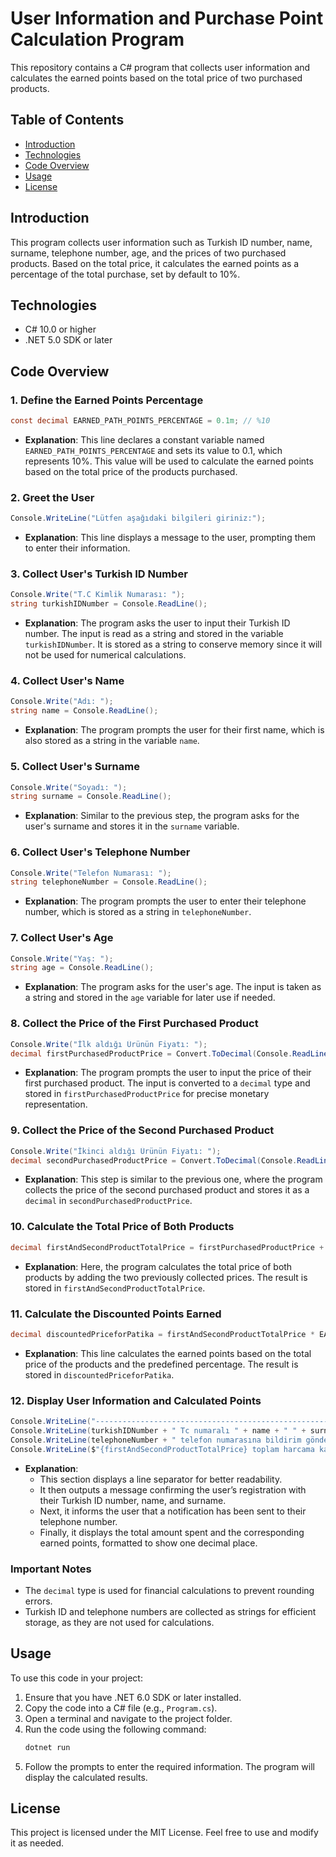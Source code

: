 # User Information and Purchase Point Calculation Program

This repository contains a C# program that collects user information and calculates the earned points based on the total price of two purchased products.

## Table of Contents

- [Introduction](#introduction)
- [Technologies](#technologies)
- [Code Overview](#code-overview)
- [Usage](#usage)
- [License](#license)

## Introduction

This program collects user information such as Turkish ID number, name, surname, telephone number, age, and the prices of two purchased products. Based on the total price, it calculates the earned points as a percentage of the total purchase, set by default to 10%.

## Technologies

- C# 10.0 or higher
- .NET 5.0 SDK or later

## Code Overview

### 1. Define the Earned Points Percentage

```csharp
const decimal EARNED_PATH_POINTS_PERCENTAGE = 0.1m; // %10
```

- **Explanation**: This line declares a constant variable named `EARNED_PATH_POINTS_PERCENTAGE` and sets its value to 0.1, which represents 10%. This value will be used to calculate the earned points based on the total price of the products purchased.

### 2. Greet the User

```csharp
Console.WriteLine("Lütfen aşağıdaki bilgileri giriniz:");
```

- **Explanation**: This line displays a message to the user, prompting them to enter their information.

### 3. Collect User's Turkish ID Number

```csharp
Console.Write("T.C Kimlik Numarası: ");
string turkishIDNumber = Console.ReadLine();
```

- **Explanation**: The program asks the user to input their Turkish ID number. The input is read as a string and stored in the variable `turkishIDNumber`. It is stored as a string to conserve memory since it will not be used for numerical calculations.

### 4. Collect User's Name

```csharp
Console.Write("Adı: ");
string name = Console.ReadLine();
```

- **Explanation**: The program prompts the user for their first name, which is also stored as a string in the variable `name`.

### 5. Collect User's Surname

```csharp
Console.Write("Soyadı: ");
string surname = Console.ReadLine();
```

- **Explanation**: Similar to the previous step, the program asks for the user's surname and stores it in the `surname` variable.

### 6. Collect User's Telephone Number

```csharp
Console.Write("Telefon Numarası: ");
string telephoneNumber = Console.ReadLine();
```

- **Explanation**: The program prompts the user to enter their telephone number, which is stored as a string in `telephoneNumber`. 

### 7. Collect User's Age

```csharp
Console.Write("Yaş: ");
string age = Console.ReadLine();
```

- **Explanation**: The program asks for the user's age. The input is taken as a string and stored in the `age` variable for later use if needed.

### 8. Collect the Price of the First Purchased Product

```csharp
Console.Write("İlk aldığı Ürünün Fiyatı: ");
decimal firstPurchasedProductPrice = Convert.ToDecimal(Console.ReadLine());
```

- **Explanation**: The program prompts the user to input the price of their first purchased product. The input is converted to a `decimal` type and stored in `firstPurchasedProductPrice` for precise monetary representation.

### 9. Collect the Price of the Second Purchased Product

```csharp
Console.Write("İkinci aldığı Ürünün Fiyatı: ");
decimal secondPurchasedProductPrice = Convert.ToDecimal(Console.ReadLine());
```

- **Explanation**: This step is similar to the previous one, where the program collects the price of the second purchased product and stores it as a `decimal` in `secondPurchasedProductPrice`.

### 10. Calculate the Total Price of Both Products

```csharp
decimal firstAndSecondProductTotalPrice = firstPurchasedProductPrice + secondPurchasedProductPrice;
```

- **Explanation**: Here, the program calculates the total price of both products by adding the two previously collected prices. The result is stored in `firstAndSecondProductTotalPrice`.

### 11. Calculate the Discounted Points Earned

```csharp
decimal discountedPriceforPatika = firstAndSecondProductTotalPrice * EARNED_PATH_POINTS_PERCENTAGE;
```

- **Explanation**: This line calculates the earned points based on the total price of the products and the predefined percentage. The result is stored in `discountedPriceforPatika`.

### 12. Display User Information and Calculated Points

```csharp
Console.WriteLine("-------------------------------------------------------------------------------------");
Console.WriteLine(turkishIDNumber + " Tc numaralı " + name + " " + surname + " isimli kişi için kayıt oluşturulmuştur.");
Console.WriteLine(telephoneNumber + " telefon numarasına bildirim gönderilmiştir.");
Console.WriteLine($"{firstAndSecondProductTotalPrice} toplam harcama karşılığı kazanılan {(EARNED_PATH_POINTS_PERCENTAGE * 100).ToString("0.#")}% patika puan miktarı -> {discountedPriceforPatika.ToString("0.#")} 'dir.");
```

- **Explanation**: 
    - This section displays a line separator for better readability.
    - It then outputs a message confirming the user’s registration with their Turkish ID number, name, and surname.
    - Next, it informs the user that a notification has been sent to their telephone number.
    - Finally, it displays the total amount spent and the corresponding earned points, formatted to show one decimal place.

### Important Notes

- The `decimal` type is used for financial calculations to prevent rounding errors.
- Turkish ID and telephone numbers are collected as strings for efficient storage, as they are not used for calculations.

## Usage

To use this code in your project:

1. Ensure that you have .NET 6.0 SDK or later installed.
2. Copy the code into a C# file (e.g., `Program.cs`).
3. Open a terminal and navigate to the project folder.
4. Run the code using the following command:
    ```bash
    dotnet run
    ```
5. Follow the prompts to enter the required information. The program will display the calculated results.

## License

This project is licensed under the MIT License. Feel free to use and modify it as needed.

